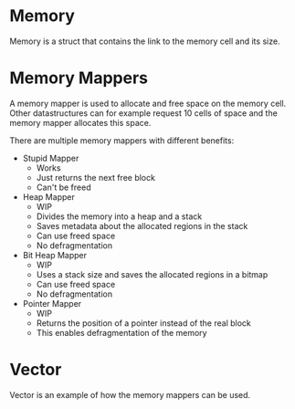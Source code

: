 # Memory
Memory is a struct that contains the link to the memory cell and its size.

# Memory Mappers
A memory mapper is used to allocate and free space on the memory cell. Other datastructures can for example request 10 cells of space and the memory mapper allocates this space.

There are multiple memory mappers with different benefits:
- Stupid Mapper
    - Works
    - Just returns the next free block
    - Can't be freed
- Heap Mapper
    - WIP
    - Divides the memory into a heap and a stack
    - Saves metadata about the allocated regions in the stack
    - Can use freed space
    - No defragmentation
- Bit Heap Mapper
    - WIP
    - Uses a stack size and saves the allocated regions in a bitmap
    - Can use freed space
    - No defragmentation
- Pointer Mapper
    - WIP
    - Returns the position of a pointer instead of the real block
    - This enables defragmentation of the memory

# Vector
Vector is an example of how the memory mappers can be used.
